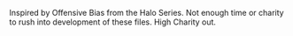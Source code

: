 Inspired by Offensive Bias from the Halo Series. Not enough time or 
charity to rush into development of these files. High Charity out. 